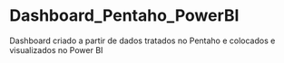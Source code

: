 # Dashboard_Pentaho_PowerBI
 Dashboard criado a partir de dados tratados no Pentaho e colocados e visualizados no Power BI
